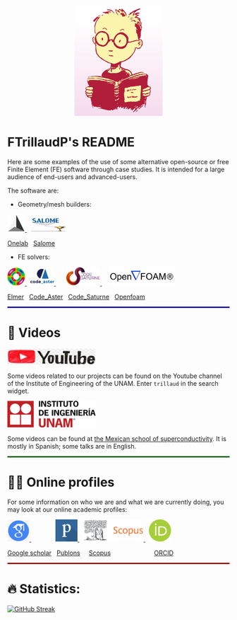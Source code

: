 <!--
- 🔭 currently working on ...
- 🌱 currently learning ...
- 💬 Ask me about ...
- 📫 How to reach me: ...
- ⚡ Fun fact: ...
-->

<div id="header" align="center">
  <img src="./Pictures/geek.png" width="200"/>
</div>

# FTrillaudP's README

Here are some examples of the use of some alternative open-source or free Finite Element (FE) software through case studies. It is intended for a large audience of end-users and advanced-users.

The software are:

- Geometry/mesh builders:
<div align="left">
 <a href="https://onelab.info/" rel="onelab">
    <img src="./Pictures/gmsh.png" width="40">
 </a>
 &nbsp;
 <a href="https://www.salome-platform.org/" rel="salome">
    <img src="./Pictures/salome.png" width="80">
 </a>
</div>

[Onelab](https://onelab.info/)
&nbsp;
[Salome](https://www.salome-platform.org/)

- FE solvers:
<div align="left">
 <a href="http://www.elmerfem.org/blog/" rel="elmer">
    <img src="./Pictures/elmer.jpeg" width="40">
 </a>
 &nbsp;
 <a href="https://www.code-aster.org/spip.php?rubrique2" rel="aster">
    <img src="./Pictures/aster.png" width="54">
 </a>
 &nbsp; &nbsp; &nbsp;
 <a href="https://www.code-saturne.org/cms/web/" rel="saturne">
    <img src="./Pictures/saturne.jpeg" width="77">
 </a>
 &nbsp; &nbsp;
 <a href="https://openfoam.org/" rel="openfoam">
    <img src="./Pictures/openfoam.png" width="150">
 </a>
</div>

[Elmer](http://www.elmerfem.org/blog/)
&nbsp;
[Code_Aster](https://www.code-aster.org/spip.php?rubrique2)
&nbsp;
[Code_Saturne](https://www.code-saturne.org/cms/web/)
&nbsp;
[Openfoam](https://openfoam.org/)


<hr style="border:1.5px solid blue">

# 🎥 Videos
<div id="header" align="left">
  <img src="./Pictures/youtube.jpeg" width="200"/>
</div>

Some videos related to our projects can be found on the Youtube channel of the Institute of Engineering of the UNAM. Enter `trillaud` in the search widget.

<div align="left">
 <a href="https://www.youtube.com/user/IINGENUNAM">
    <img src="./Pictures/iingen.png" width="200">
 </a>
</div>

Some videos can be found at [the Mexican school of superconductivity](https://www.fisica.unam.mx/escuelas/superconductividad/). It is mostly in Spanish; some talks are in English.

<hr style="border:1.5px solid green">

# 🧑‍🔬 Online profiles

For some information on who we are and what we are currently doing, you may look at our online academic profiles:

<div align="left">
 <a href="https://scholar.google.com/citations?user=KK0VX34AAAAJ&hl=en" rel="googlescholar">
    <img src="./Pictures/googleScholar.png" width="50">
 </a>
 &nbsp; &nbsp; &nbsp; &nbsp; &nbsp; &nbsp; &nbsp;
 <a href="https://publons.com/wos-op/researcher/1699475/frederic-trillaud/" rel="publons">
    <img src="./Pictures/publons.png" width="50">
 </a>
 &nbsp;
 <a href="https://www.scopus.com/authid/detail.uri?authorId=55912971200" rel="scopus">
    <img src="./Pictures/scopus.png" width="138">
 </a>
 &nbsp;
 <a href="https://orcid.org/0000-0002-6964-5603" rel="Orcid">
    <img src="./Pictures/orcid.png" width="50">
 </a>
</div>

[Google scholar](https://scholar.google.com/citations?user=KK0VX34AAAAJ&hl=en)
&nbsp;
[Publons](https://publons.com/wos-op/researcher/1699475/frederic-trillaud/)
&nbsp; &nbsp;
[Scopus](https://www.scopus.com/authid/detail.uri?authorId=55912971200)
&nbsp; &nbsp; &nbsp; &nbsp; &nbsp; &nbsp; &nbsp; &nbsp; &nbsp; &nbsp; &nbsp; &nbsp;
[ORCID](https://orcid.org/0000-0002-6964-5603)


<hr style="border:1.5px solid red">

# :fire: Statistics:

[![GitHub Streak](http://github-readme-streak-stats.herokuapp.com?user=your-github-username&theme=dark&background=000000)](https://git.io/streak-stats)

